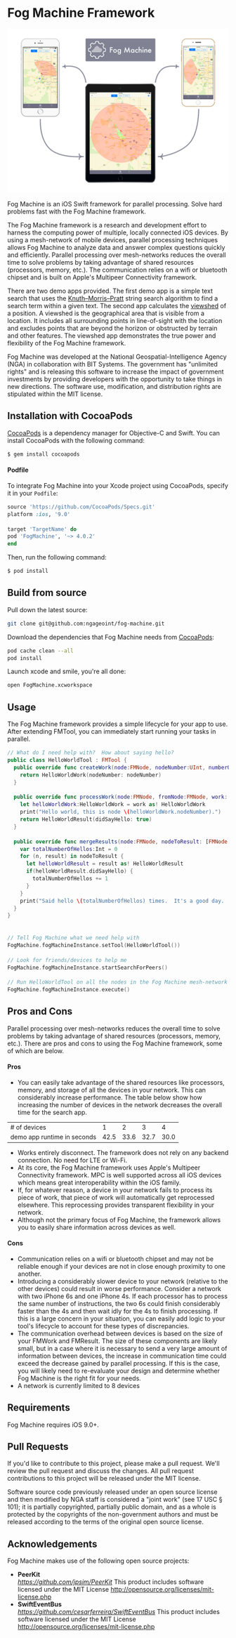 # Fog Machine Framework

![viewshed on three phones](Screenshots/overview_1400_1040.png)

Fog Machine is an iOS Swift framework for parallel processing.  Solve hard problems fast with the Fog Machine framework.

The Fog Machine framework is a research and development effort to harness the computing power of multiple, locally connected iOS devices.  By using a mesh-network of mobile devices, parallel processing techniques allows Fog Machine to analyze data and answer complex questions quickly and efficiently.  Parallel processing over mesh-networks reduces the overall time to solve problems by taking advantage of shared resources (processors, memory, etc.).  The communication relies on a wifi or bluetooth chipset and is built on Apple's Multipeer Connectivity framework.

There are two demo apps provided. The first demo app is a simple text search that uses the [Knuth–Morris–Pratt](https://en.wikipedia.org/wiki/Knuth%E2%80%93Morris%E2%80%93Pratt_algorithm) string search algorithm to find a search term within a given text.  The second app calculates the [viewshed](https://en.wikipedia.org/wiki/Viewshed) of a position.  A viewshed is the geographical area that is visible from a location. It includes all surrounding points in line-of-sight with the location and excludes points that are beyond the horizon or obstructed by terrain and other features.  The viewshed app demonstrates the true power and flexibility of the Fog Machine framework.

Fog Machine was developed at the National Geospatial-Intelligence Agency (NGA) in collaboration with BIT Systems. The government has "unlimited rights" and is releasing this software to increase the impact of government investments by providing developers with the opportunity to take things in new directions. The software use, modification, and distribution rights are stipulated within the MIT license.

## Installation with CocoaPods

[CocoaPods](http://cocoapods.org) is a dependency manager for Objective-C and Swift. You can install CocoaPods with the following command:

```bash
$ gem install cocoapods
```

#### Podfile

To integrate Fog Machine into your Xcode project using CocoaPods, specify it in your `Podfile`:

```ruby
source 'https://github.com/CocoaPods/Specs.git'
platform :ios, '9.0'

target 'TargetName' do
pod 'FogMachine', '~> 4.0.2'
end
```

Then, run the following command:

```bash
$ pod install
```

## Build from source

Pull down the latest source:
```bash
git clone git@github.com:ngageoint/fog-machine.git
```

Download the dependencies that Fog Machine needs from [CocoaPods](https://cocoapods.org/):   

```bash
pod cache clean --all
pod install
```

Launch xcode and smile, you're all done:
```bash
open FogMachine.xcworkspace
```

## Usage

The Fog Machine framework provides a simple lifecycle for your app to use.  After extending FMTool, you can immediately start running your tasks in parallel.

```swift
// What do I need help with?  How about saying hello?
public class HelloWorldTool : FMTool {
  public override func createWork(node:FMNode, nodeNumber:UInt, numberOfNodes:UInt) -> HelloWorldWork {
    return HelloWorldWork(nodeNumber: nodeNumber)
  }

  public override func processWork(node:FMNode, fromNode:FMNode, work: FMWork) -> HelloWorldResult {
    let helloWorldWork:HelloWorldWork = work as! HelloWorldWork
    print("Hello world, this is node \(helloWorldWork.nodeNumber).")
    return HelloWorldResult(didSayHello: true)
  }

  public override func mergeResults(node:FMNode, nodeToResult: [FMNode:FMResult]) -> Void {
    var totalNumberOfHellos:Int = 0
    for (n, result) in nodeToResult {
      let helloWorldResult = result as! HelloWorldResult
      if(helloWorldResult.didSayHello) {
        totalNumberOfHellos += 1
      }
    }
    print("Said hello \(totalNumberOfHellos) times.  It's a good day. :)")
  }
}


// Tell Fog Machine what we need help with
FogMachine.fogMachineInstance.setTool(HelloWorldTool())

// Look for friends/devices to help me
FogMachine.fogMachineInstance.startSearchForPeers()

// Run HelloWorldTool on all the nodes in the Fog Machine mesh-network and say hello to everyone!
FogMachine.fogMachineInstance.execute()
```

## Pros and Cons

Parallel processing over mesh-networks reduces the overall time to solve problems by taking advantage of shared resources (processors, memory, etc.).  There are pros and cons to using the Fog Machine framework, some of which are below.

#### Pros

* You can easily take advantage of the shared resources like processors, memory, and storage of all the devices in your network.  This can considerably increase performance.  The table below show how increasing the number of devices in the network decreases the overall time for the search app.

<table>
    <tr>
        <td># of devices</td>
        <td>1</td>
        <td>2</td>
        <td>3</td>
        <td>4</td>
    </tr>
    <tr>
        <td>demo app runtime in seconds</td>
        <td>42.5</td>
        <td>33.6</td>
        <td>32.7</td>
        <td>30.0</td>
    </tr>
</table>

* Works entirely disconnect.  The framework does not rely on any backend connection.  No need for LTE or Wi-Fi.
* At its core, the Fog Machine framework uses Apple's Multipeer Connectivity framework.  MPC is well supported across all iOS devices which means great interoperability within the iOS family.
* If, for whatever reason, a device in your network fails to process its piece of work, that piece of work will automatically get reprocessed elsewhere.  This reprocessing provides transparent flexibility in your network.
* Although not the primary focus of Fog Machine, the framework allows you to easily share information across devices as well.

#### Cons

* Communication relies on a wifi or bluetooth chipset and may not be reliable enough if your devices are not in close enough proximity to one another.  
* Introducing a considerably slower device to your network (relative to the other devices) could result in worse performance.  Consider a network with two iPhone 6s and one iPhone 4s.  If each processor has to process the same number of instructions, the two 6s could finish considerably faster than the 4s and then wait idly for the 4s to finish processing.  If this is a large concern in your situation, you can easily add logic to your tool's lifecycle to account for these types of discrepancies.
* The communication overhead between devices is based on the size of your FMWork and FMResult.  The size of these components are likely small, but in a case where it is necessary to send a very large amount of information between devices, the increase in communication time could exceed the decrease gained by parallel processing.  If this is the case, you will likely need to re-evaluate your design and determine whether Fog Machine is the right fit for your needs.
* A network is currently limited to 8 devices

## Requirements

Fog Machine requires iOS 9.0+.

## Pull Requests

If you'd like to contribute to this project, please make a pull request. We'll review the pull request and discuss the changes. All pull request contributions to this project will be released under the MIT license.

Software source code previously released under an open source license and then modified by NGA staff is considered a "joint work" (see 17 USC § 101); it is partially copyrighted, partially public domain, and as a whole is protected by the copyrights of the non-government authors and must be released according to the terms of the original open source license.

## Acknowledgements

Fog Machine makes use of the following open source projects:
- **PeerKit**  
*https://github.com/jpsim/PeerKit*
This product includes software licensed under the MIT License http://opensource.org/licenses/mit-license.php
- **SwiftEventBus**  
*https://github.com/cesarferreira/SwiftEventBus*
This product includes software licensed under the MIT License http://opensource.org/licenses/mit-license.php
